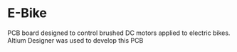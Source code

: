 # E-Bike
  
  PCB board designed to control brushed DC motors applied to electric bikes.
  Altium Designer was used to develop this PCB